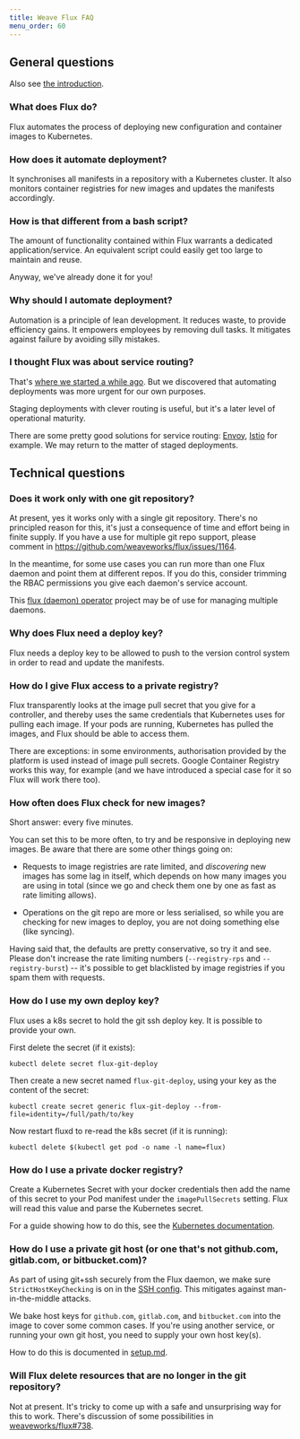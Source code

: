 ```yaml
---
title: Weave Flux FAQ
menu_order: 60
---
```


## General questions

Also see [the introduction](/site/introduction.md).

### What does Flux do?

Flux automates the process of deploying new configuration and
container images to Kubernetes.

### How does it automate deployment?

It synchronises all manifests in a repository with a Kubernetes cluster.
It also monitors container registries for new images and updates the
manifests accordingly.

### How is that different from a bash script?

The amount of functionality contained within Flux warrants a dedicated
application/service. An equivalent script could easily get too large
to maintain and reuse.

Anyway, we've already done it for you!

### Why should I automate deployment?

Automation is a principle of lean development. It reduces waste, to
provide efficiency gains. It empowers employees by removing dull
tasks. It mitigates against failure by avoiding silly mistakes.

### I thought Flux was about service routing?

That's [where we started a while
ago](https://www.weave.works/blog/flux-service-routing/). But we
discovered that automating deployments was more urgent for our own
purposes.

Staging deployments with clever routing is useful, but it's a later
level of operational maturity.

There are some pretty good solutions for service routing:
[Envoy](https://www.envoyproxy.io/), [Istio](https://istio.io) for
example. We may return to the matter of staged deployments.

## Technical questions

### Does it work only with one git repository?

At present, yes it works only with a single git repository. There's no
principled reason for this, it's just a consequence of time and effort
being in finite supply. If you have a use for multiple git repo
support, please comment in
https://github.com/weaveworks/flux/issues/1164.

In the meantime, for some use cases you can run more than one Flux
daemon and point them at different repos. If you do this, consider
trimming the RBAC permissions you give each daemon's service account.

This
[flux (daemon) operator](https://github.com/justinbarrick/flux-operator)
project may be of use for managing multiple daemons.

### Why does Flux need a deploy key?

Flux needs a deploy key to be allowed to push to the version control
system in order to read and update the manifests.

### How do I give Flux access to a private registry?

Flux transparently looks at the image pull secret that you give for a
controller, and thereby uses the same credentials that Kubernetes uses
for pulling each image. If your pods are running, Kubernetes has
pulled the images, and Flux should be able to access them.

There are exceptions: in some environments, authorisation provided by
the platform is used instead of image pull secrets. Google Container
Registry works this way, for example (and we have introduced a special
case for it so Flux will work there too).

### How often does Flux check for new images?

Short answer: every five minutes.

You can set this to be more often, to try and be responsive in
deploying new images. Be aware that there are some other things going
on:

 * Requests to image registries are rate limited, and _discovering_
   new images has some lag in itself, which depends on how many images
   you are using in total (since we go and check them one by one as
   fast as rate limiting allows).

 * Operations on the git repo are more or less
   serialised, so while you are checking for new images to deploy, you
   are not doing something else (like syncing).

Having said that, the defaults are pretty conservative, so try it and
see. Please don't increase the rate limiting numbers (`--registry-rps`
and `--registry-burst`) -- it's possible to get blacklisted by image
registries if you spam them with requests.

### How do I use my own deploy key?

Flux uses a k8s secret to hold the git ssh deploy key. It is possible to
provide your own.

First delete the secret (if it exists):

`kubectl delete secret flux-git-deploy`

Then create a new secret named `flux-git-deploy`, using your key as the content of the secret:

`kubectl create secret generic flux-git-deploy --from-file=identity=/full/path/to/key`

Now restart fluxd to re-read the k8s secret (if it is running):

`kubectl delete $(kubectl get pod -o name -l name=flux)`

### How do I use a private docker registry?

Create a Kubernetes Secret with your docker credentials then add the
name of this secret to your Pod manifest under the `imagePullSecrets`
setting. Flux will read this value and parse the Kubernetes secret.

For a guide showing how to do this, see the
[Kubernetes documentation](https://kubernetes.io/docs/tasks/configure-pod-container/pull-image-private-registry/).

### How do I use a private git host (or one that's not github.com, gitlab.com, or bitbucket.com)?

As part of using git+ssh securely from the Flux daemon, we make sure
`StrictHostKeyChecking` is on in the
[SSH config](http://man7.org/linux/man-pages/man5/ssh_config.5.html). This
mitigates against man-in-the-middle attacks.

We bake host keys for `github.com`, `gitlab.com`, and `bitbucket.com`
into the image to cover some common cases. If you're using another
service, or running your own git host, you need to supply your own
host key(s).

How to do this is documented in
[setup.md](/site/standalone/setup.md#using-a-private-git-host).

### Will Flux delete resources that are no longer in the git repository?

Not at present. It's tricky to come up with a safe and unsurprising
way for this to work. There's discussion of some possibilities in
[weaveworks/flux#738](https://github.com/weaveworks/flux/issues/738).
